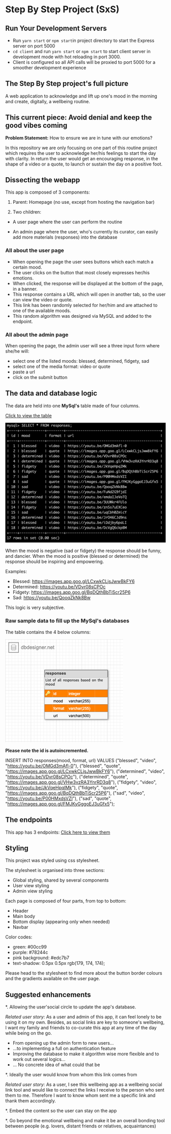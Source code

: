 # Step By Step Project (SxS)

## Run Your Development Servers

- Run `yarn start` or `npm start`in project directory to start the Express server on port 5000
- `cd client` and run `yarn start` or `npm start` to start client server in development mode with hot reloading in port 3000.
- Client is configured so all API calls will be proxied to port 5000 for a smoother development experience

## The Step By Step project's full picture

A web application to acknowledge and lift up one's mood in the morning and create, digitally, a wellbeing routine.

## This current piece: Avoid denial and keep the good vibes coming

**Problem Statement:** How to ensure we are in tune with our emotions?

In this repository we are only focusing on one part of this routine project which requires the user to acknowledge her/his feelings to start the day with clarity.
In return the user would get an encouraging response, in the shape of a video or a quote, to launch or sustain the day on a positive foot.

## Dissecting the webapp

This app is composed of 3 components:

1. Parent: Homepage (no use, except from hosting the navigation bar)

2. Two children:

- A user page where the user can perform the routine

- An admin page where the user, who's currently its curator, can easily add more materials (responses) into the database

### All about the user page

- When opening the page the user sees buttons which each match a certain mood.
- The user clicks on the button that most closely expresses her/his emotions.
- When clicked, the response will be displayed at the bottom of the page, in a banner.
- This response contains a URL which will open in another tab, so the user can view the video or quote.
- This link has been randomly selected for her/him and are attached to one of the available moods.
- This random algorithm was designed via MySQL and added to the endpoint.

### All about the admin page

When opening the page, the admin user will see a three input form where she/he will:

- select one of the listed moods: blessed, determined, fidgety, sad
- select one of the media format: video or quote
- paste a url
- click on the submit button

## The data and database logic

The data are held into one **MySql's** table made of four columns.

[Click to view the table](https://dbdesigner.page.link/JG22VNAkk8P3sji67)

![Screenshot of the database](readme_assets/tableEntries.png)

When the mood is negative (sad or fidgety) the response should be funny, and dancier.
When the mood is positive (blessed or determined) the response should be inspiring and empowering.

Examples:

- Blessed: https://images.app.goo.gl/LCxwkCLjsJwwBkFY6
- Determined: https://youtu.be/VDvr08sCPOc
- Fidgety: https://images.app.goo.gl/BqDQthBbTiScr25P6
- Sad: https://youtu.be/QooqZkNk8Bw

This logic is very subjective.

### Raw sample data to fill up the MySql's databases

The table contains the 4 below columns:

![schema database](readme_assets/sxsSchemaDb.png)

**Please note the id is autoincremented.**

INSERT INTO responses(mood, format, url) VALUES ("blessed", "video", "https://youtu.be/OMGd3mAfl-0"), ("blessed", "quote", "https://images.app.goo.gl/LCxwkCLjsJwwBkFY6"), ("determined", "video", "https://youtu.be/VDvr08sCPOc"), ("determined", "quote", "https://images.app.goo.gl/VHw3vzRA3YnrRD3q8"), ("fidgety", "video", "https://youtu.be/JkVqeHpqIMk"), ("fidgety", "quote", "https://images.app.goo.gl/BqDQthBbTiScr25P6"), ("sad", "video", "https://youtu.be/P00HMxdsVZI"), ("sad", "quote", "https://images.app.goo.gl/FMJKyGggoEJ3uGfx5");

## The endpoints

This app has 3 endpoints: [Click here to view them](https://docs.google.com/document/d/1wo-DVjdUGO27k_hu2SojB9TLCtARF2CDHrIEaam0neA/edit?usp=sharing)

## Styling

This project was styled using css stylesheet.

The stylesheet is organised into three sections:

- Global styling, shared by several components
- User view styling
- Admin view styling

Each page is composed of four parts, from top to bottom:

- Header
- Main body
- Bottom display (appearing only when needed)
- Navbar

Color codes:

- green: #00cc99
- purple: #78244c
- pink background: #edc7b7
- text-shadow: 0.5px 0.5px rgb(179, 174, 174);

Please head to the stylesheet to find more about the button border colours and the gradients available on the user page.

## Suggested enhancements

\*. Allowing the user'social circle to update the app's database.

_Related user story:_
As a user and admin of this app, it can feel lonely to be using it on my own. Besides, as social links are key to someone's wellbeing, I want my family and friends to co-curate this app at any time of the day while being on the go.

- From opening up the admin form to new users...
- ...to implementing a full on authentication feature
- Improving the database to make it algorithm wise more flexible and to work out several logics...
- ... No concrete idea of what could that be

\*. Ideally the user would know from whom this link comes from

_Related user story:_
As a user, I see this wellbeing app as a wellbeing social link tool and would like to connect the links I receive to the person who sent them to me. Therefore I want to know whom sent me a specific link and thank them accordingly.

\*. Embed the content so the user can stay on the app

\*. Go beyond the emotional wellbeing and make it be an overall bonding tool between people (e.g. lovers, distant friends or relatives, acquaintances)

